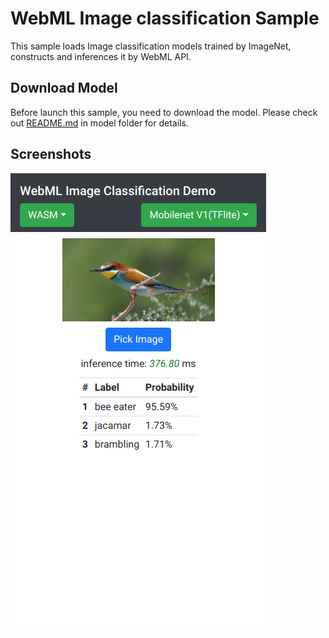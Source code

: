 WebML Image classification Sample
======
This sample loads Image classification models trained by ImageNet, constructs and inferences it by WebML API.

Download Model
-----------
Before launch this sample, you need to download the model. Please check out [README.md](model/README.md) in model folder for details.

Screenshots
-----------
![screenshot](screenshot.png)